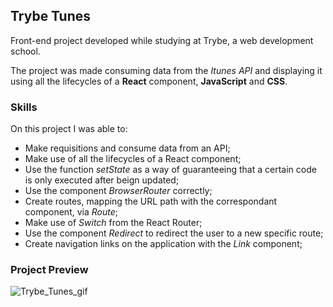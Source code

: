 ## Trybe Tunes

Front-end project developed while studying at Trybe, a web development school.

The project was made consuming data from the _Itunes API_ and displaying it using all the lifecycles of a __React__ component, __JavaScript__ and __CSS__.

### Skills

On this project I was able to:

 - Make requisitions and consume data from an API;
 - Make use of all the lifecycles of a React component;
 - Use the function _setState_ as a way of guaranteeing that a certain code is only executed after beign updated;
 - Use the component _BrowserRouter_ correctly;
 - Create routes, mapping the URL path with the correspondant component, via _Route_;
 - Make use of _Switch_ from the React Router;
 - Use the component _Redirect_ to redirect the user to a new specific route;
 - Create navigation links on the application with the _Link_ component;

### Project Preview
  
![Trybe_Tunes_gif](https://user-images.githubusercontent.com/88805423/156656506-b1880da6-9625-48f5-89cb-9b99a1ec06fb.gif)
